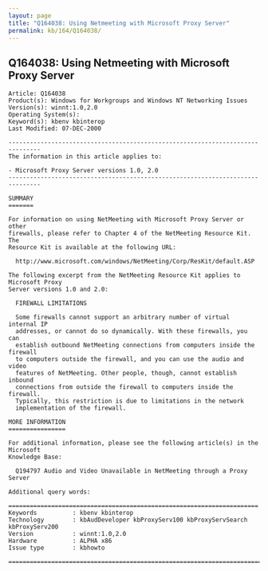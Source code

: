 ```yaml
---
layout: page
title: "Q164038: Using Netmeeting with Microsoft Proxy Server"
permalink: kb/164/Q164038/
---
```


## Q164038: Using Netmeeting with Microsoft Proxy Server

	Article: Q164038
	Product(s): Windows for Workgroups and Windows NT Networking Issues
	Version(s): winnt:1.0,2.0
	Operating System(s): 
	Keyword(s): kbenv kbinterop
	Last Modified: 07-DEC-2000
	
	-------------------------------------------------------------------------------
	The information in this article applies to:
	
	- Microsoft Proxy Server versions 1.0, 2.0 
	-------------------------------------------------------------------------------
	
	SUMMARY
	=======
	
	For information on using NetMeeting with Microsoft Proxy Server or other
	firewalls, please refer to Chapter 4 of the NetMeeting Resource Kit. The
	Resource Kit is available at the following URL:
	
	  http://www.microsoft.com/windows/NetMeeting/Corp/ResKit/default.ASP
	
	The following excerpt from the NetMeeting Resource Kit applies to Microsoft Proxy
	Server versions 1.0 and 2.0:
	
	  FIREWALL LIMITATIONS
	
	  Some firewalls cannot support an arbitrary number of virtual internal IP
	  addresses, or cannot do so dynamically. With these firewalls, you can
	  establish outbound NetMeeting connections from computers inside the firewall
	  to computers outside the firewall, and you can use the audio and video
	  features of NetMeeting. Other people, though, cannot establish inbound
	  connections from outside the firewall to computers inside the firewall.
	  Typically, this restriction is due to limitations in the network
	  implementation of the firewall.
	
	MORE INFORMATION
	================
	
	For additional information, please see the following article(s) in the Microsoft
	Knowledge Base:
	
	  Q194797 Audio and Video Unavailable in NetMeeting through a Proxy Server
	
	Additional query words:
	
	======================================================================
	Keywords          : kbenv kbinterop 
	Technology        : kbAudDeveloper kbProxyServ100 kbProxyServSearch kbProxyServ200
	Version           : winnt:1.0,2.0
	Hardware          : ALPHA x86
	Issue type        : kbhowto
	
	=============================================================================
	

